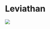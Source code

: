 # Leviathan


![](https://manhwaz.com/app/manga/uploads/covers/f3707b2bd2b638a24ae58357f970934e.jpg)
